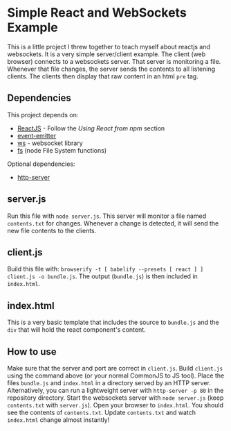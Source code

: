 Simple React and WebSockets Example
=====================================
This is a little project I threw together to teach myself about reactjs and websockets.
It is a very simple server/client example. The client (web browser) connects to a
websockets server. That server is monitoring a file. Whenever that file changes, the
server sends the contents to all listening clients. The clients then display that raw
content in an html `pre` tag.

Dependencies
------------
This project depends on:

* [ReactJS](https://facebook.github.io/react/docs/getting-started.html) - Follow the _Using React from npm_ section
* [event-emitter](https://www.npmjs.com/package/event-emitter)
* [ws](https://github.com/websockets/ws) - websocket library
* [fs](https://nodejs.org/api/fs.html) (node File System functions)

Optional dependencies:

* [http-server](https://github.com/indexzero/http-server)

server.js
---------
Run this file with `node server.js`. This server will monitor a file named
`contents.txt` for changes. Whenever a change is detected, it will send the new
file contents to the clients.

client.js
---------
Build this file with: `browserify -t [ babelify --presets [ react ] ] client.js -o bundle.js`.
The output (`bundle.js`) is then included in `index.html`.

index.html
----------
This is a very basic template that includes the source to `bundle.js` and the `div`
that will hold the react component's content.

How to use
----------
Make sure that the server and port are correct in `client.js`. Build `client.js`
using the command above (or your normal CommonJS to JS tool). Place the files
`bundle.js` and `index.html` in a directory served by an HTTP server. Alternatively,
you can run a lightweight server with `http-server -p 80` in the repository directory.
Start the websockets server with `node server.js` (keep `contents.txt` with
`server.js`). Open your browser to `index.html`. You should see the contents of
`contents.txt`. Update `contents.txt` and watch `index.html` change almost
instantly!
